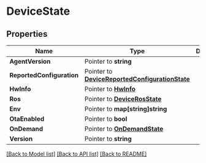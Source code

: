 # DeviceState

## Properties

Name | Type | Description | Notes
------------ | ------------- | ------------- | -------------
**AgentVersion** | Pointer to **string** |  | [optional] 
**ReportedConfiguration** | Pointer to [**DeviceReportedConfigurationState**](DeviceReportedConfigurationState.md) |  | [optional] 
**HwInfo** | Pointer to [**HwInfo**](HwInfo.md) |  | [optional] 
**Ros** | Pointer to [**DeviceRosState**](DeviceRosState.md) |  | [optional] 
**Env** | Pointer to **map[string]string** |  | [optional] 
**OtaEnabled** | Pointer to **bool** |  | [optional] 
**OnDemand** | Pointer to [**OnDemandState**](OnDemandState.md) |  | [optional] 
**Version** | Pointer to **string** |  | [optional] 

[[Back to Model list]](../README.md#documentation-for-models) [[Back to API list]](../README.md#documentation-for-api-endpoints) [[Back to README]](../README.md)


